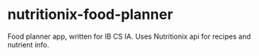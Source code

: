 # nutritionix-food-planner
Food planner app, written for IB CS IA. Uses Nutritionix api for recipes and nutrient info.

